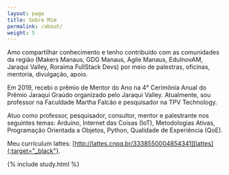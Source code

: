 ```yaml
---
layout: page
title: Sobre Mim
permalink: /about/
weight: 5
---
```


Amo compartilhar conhecimento e tenho contribuído com as comunidades da região (Makers Manaus, GDG Manaus, Agile Manaus, EduInovAM, Jaraqui Valley, Roraima FullStack Devs) por meio de palestras, oficinas, mentoria, divulgação, apoio. <br>

Em 2019, recebi o prêmio de Mentor do Ano na 4° Cerimônia Anual do Prêmio Jaraqui Graúdo organizado pelo Jaraqui Valley. Atualmente, sou professor na Faculdade Martha Falcão e pesquisador na TPV Technology.

Atuo como professor, pesquisador, consultor, mentor e palestrante nos seguintes temas: Arduino, Internet das Coisas (IoT), Metodologias Ativas, Programação Orientada a Objetos, Python, Qualidade de Experiência (QoE).

Meu currículum lattes: [http://lattes.cnpq.br/3338550004854341][lattes]{:target="_black"}.

[lattes]: http://lattes.cnpq.br/3338550004854341

<div class="row">
{% include study.html %}
</div>